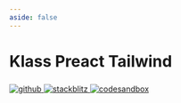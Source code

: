 ```yaml
---
aside: false
---
```


# Klass Preact Tailwind

<p>
  <a title="github" href="https://github.com/flamrdevs/klass-examples/tree/main/preact-tailwind">
    <picture>
      <source media="(prefers-color-scheme: dark)" srcset="https://none.deno.dev/ui/button/simple?t=dark&i=github&e=Open%20in%20GitHub">
      <img alt="github" src="https://none.deno.dev/ui/button/simple?t=light&i=github&e=Open%20in%20GitHub" vspace="5">
    </picture>
  </a>
  <a title="stackblitz" href="https://stackblitz.com/fork/github/flamrdevs/klass-examples/tree/main/preact-tailwind?title=Klass%20Preact%20Tailwind">
    <picture>
      <source media="(prefers-color-scheme: dark)" srcset="https://none.deno.dev/ui/button/simple?c=blue&t=dark&i=stackblitz&e=Open%20in%20StackBlitz">
      <img alt="stackblitz" src="https://none.deno.dev/ui/button/simple?c=blue&t=light&i=stackblitz&e=Open%20in%20StackBlitz" vspace="5">
    </picture>
  </a>
  <a title="codesandbox" href="https://codesandbox.io/p/sandbox/github/flamrdevs/klass-examples/tree/main/preact-tailwind">
    <picture>
      <source media="(prefers-color-scheme: dark)" srcset="https://none.deno.dev/ui/button/simple?c=slate&t=dark&i=codesandbox&e=Open%20in%20CodeSandbox">
      <img alt="codesandbox" src="https://none.deno.dev/ui/button/simple?c=slate&t=light&i=codesandbox&e=Open%20in%20CodeSandbox" vspace="5">
    </picture>
  </a>
</p>

